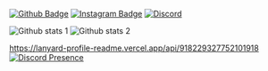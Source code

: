 [![Github Badge](https://img.shields.io/badge/-Github-000?style=quare&labelColor=000&logo=Github&logoColor=white&link=link)](https://github.com/MreBeatz) 
[![Instagram Badge](https://img.shields.io/badge/-Instagram-C13584?style=flat-quare&labelColor=C13584&logo=instagram&logoColor=white&link=link)](https://www.instagram.com/lyricslilmre/) 
[![Discord](https://img.shields.io/discord/591914197219016707.svg?label=&logo=discord&logoColor=ffffff&color=7389D8&labelColor=6A7EC2)](https://discord.gg/aphrodis)

![Github stats 1](https://github-readme-stats.vercel.app/api?username=MreBeatz&show_icons=true&theme=gradient) 
![Github stats 2](https://github-readme-stats.vercel.app/api?username=MreBeatz&show_icons=true&theme=radical)

https://lanyard-profile-readme.vercel.app/api/918229327752101918
[![Discord Presence](https://lanyard.cnrad.dev/api/:id)](https://discord.com/users/918229327752101918)
